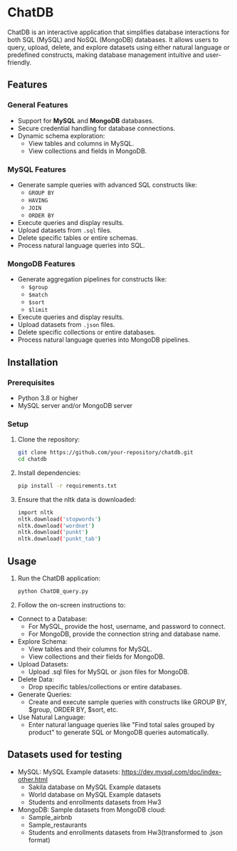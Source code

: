 # ChatDB

ChatDB is an interactive application that simplifies database interactions for both SQL (MySQL) and NoSQL (MongoDB) databases. It allows users to query, upload, delete, and explore datasets using either natural language or predefined constructs, making database management intuitive and user-friendly.

## Features

### General Features
- Support for **MySQL** and **MongoDB** databases.
- Secure credential handling for database connections.
- Dynamic schema exploration:
    - View tables and columns in MySQL.
    - View collections and fields in MongoDB.

### MySQL Features
- Generate sample queries with advanced SQL constructs like:
    - `GROUP BY`
    - `HAVING`
    - `JOIN`
    - `ORDER BY`
- Execute queries and display results.
- Upload datasets from `.sql` files.
- Delete specific tables or entire schemas.
- Process natural language queries into SQL.

### MongoDB Features
- Generate aggregation pipelines for constructs like:
    - `$group`
    - `$match`
    - `$sort`
    - `$limit`
- Execute queries and display results.
- Upload datasets from `.json` files.
- Delete specific collections or entire databases.
- Process natural language queries into MongoDB pipelines.

## Installation

### Prerequisites
- Python 3.8 or higher
- MySQL server and/or MongoDB server

### Setup
1. Clone the repository:
   ```bash
   git clone https://github.com/your-repository/chatdb.git
   cd chatdb
   ```
2. Install dependencies:
    ```bash
    pip install -r requirements.txt
    ```
3. Ensure that the nltk data is downloaded:
    ```bash
    import nltk
    nltk.download('stopwords')
    nltk.download('wordnet')
    nltk.download('punkt')
    nltk.download('punkt_tab')
    ```
## Usage

1. Run the ChatDB application:
   ```bash
   python ChatDB_query.py
   ```
2. Follow the on-screen instructions to:
- Connect to a Database:
  - For MySQL, provide the host, username, and password to connect.
  - For MongoDB, provide the connection string and database name.
- Explore Schema:
  - View tables and their columns for MySQL.
  - View collections and their fields for MongoDB.
- Upload Datasets:
  - Upload .sql files for MySQL or .json files for MongoDB.
- Delete Data:
  - Drop specific tables/collections or entire databases.
- Generate Queries:
  - Create and execute sample queries with constructs like GROUP BY, $group, ORDER BY, $sort, etc.
- Use Natural Language:
  - Enter natural language queries like "Find total sales grouped by product" to generate SQL or MongoDB queries automatically.
## Datasets used for testing
- MySQL: MySQL Example datasets: https://dev.mysql.com/doc/index-other.html
  - Sakila database on MySQL Example datasets
  - World database on MySQL Example datasets
  - Students and enrollments datasets from Hw3
- MongoDB: Sample datasets from MongoDB cloud:
  - Sample_airbnb
  - Sample_restaurants
  - Students and enrollments datasets from Hw3(transformed to .json format)